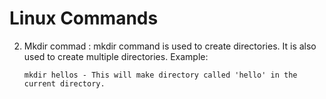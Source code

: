 # Linux Commands
            
2. Mkdir commad : mkdir command is used to create directories. It is also used to create multiple directories.
    Example: 
    ```
    mkdir hellos - This will make directory called 'hello' in the current directory.
    ```
